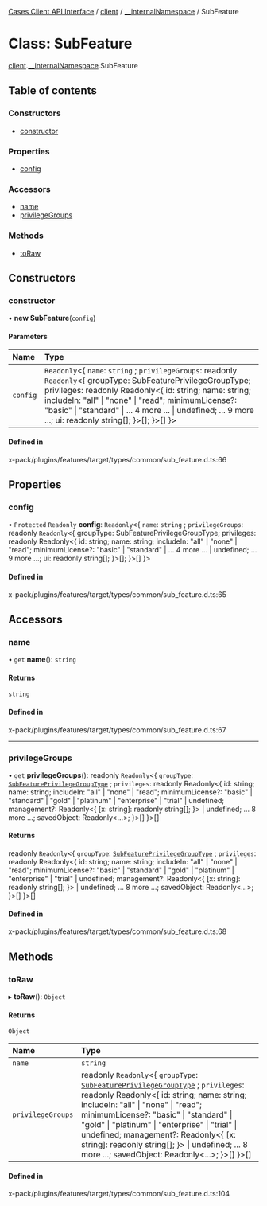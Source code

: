 [Cases Client API Interface](../README.md) / [client](../modules/client.md) / [\_\_internalNamespace](../modules/client.__internalNamespace.md) / SubFeature

# Class: SubFeature

[client](../modules/client.md).[__internalNamespace](../modules/client.__internalNamespace.md).SubFeature

## Table of contents

### Constructors

- [constructor](client.__internalNamespace.SubFeature.md#constructor)

### Properties

- [config](client.__internalNamespace.SubFeature.md#config)

### Accessors

- [name](client.__internalNamespace.SubFeature.md#name)
- [privilegeGroups](client.__internalNamespace.SubFeature.md#privilegegroups)

### Methods

- [toRaw](client.__internalNamespace.SubFeature.md#toraw)

## Constructors

### constructor

• **new SubFeature**(`config`)

#### Parameters

| Name | Type |
| :------ | :------ |
| `config` | `Readonly`<{ `name`: `string` ; `privilegeGroups`: readonly `Readonly`<{ groupType: SubFeaturePrivilegeGroupType; privileges: readonly Readonly<{ id: string; name: string; includeIn: "all" \| "none" \| "read"; minimumLicense?: "basic" \| "standard" \| ... 4 more ... \| undefined; ... 9 more ...; ui: readonly string[]; }\>[]; }\>[]  }\> |

#### Defined in

x-pack/plugins/features/target/types/common/sub_feature.d.ts:66

## Properties

### config

• `Protected` `Readonly` **config**: `Readonly`<{ `name`: `string` ; `privilegeGroups`: readonly `Readonly`<{ groupType: SubFeaturePrivilegeGroupType; privileges: readonly Readonly<{ id: string; name: string; includeIn: "all" \| "none" \| "read"; minimumLicense?: "basic" \| "standard" \| ... 4 more ... \| undefined; ... 9 more ...; ui: readonly string[]; }\>[]; }\>[]  }\>

#### Defined in

x-pack/plugins/features/target/types/common/sub_feature.d.ts:65

## Accessors

### name

• `get` **name**(): `string`

#### Returns

`string`

#### Defined in

x-pack/plugins/features/target/types/common/sub_feature.d.ts:67

___

### privilegeGroups

• `get` **privilegeGroups**(): readonly `Readonly`<{ `groupType`: [`SubFeaturePrivilegeGroupType`](../modules/client.__internalNamespace.md#subfeatureprivilegegrouptype) ; `privileges`: readonly Readonly<{ id: string; name: string; includeIn: "all" \| "none" \| "read"; minimumLicense?: "basic" \| "standard" \| "gold" \| "platinum" \| "enterprise" \| "trial" \| undefined; management?: Readonly<{ [x: string]: readonly string[]; }\> \| undefined; ... 8 more ...; savedObject: Readonly<...\>; }\>[]  }\>[]

#### Returns

readonly `Readonly`<{ `groupType`: [`SubFeaturePrivilegeGroupType`](../modules/client.__internalNamespace.md#subfeatureprivilegegrouptype) ; `privileges`: readonly Readonly<{ id: string; name: string; includeIn: "all" \| "none" \| "read"; minimumLicense?: "basic" \| "standard" \| "gold" \| "platinum" \| "enterprise" \| "trial" \| undefined; management?: Readonly<{ [x: string]: readonly string[]; }\> \| undefined; ... 8 more ...; savedObject: Readonly<...\>; }\>[]  }\>[]

#### Defined in

x-pack/plugins/features/target/types/common/sub_feature.d.ts:68

## Methods

### toRaw

▸ **toRaw**(): `Object`

#### Returns

`Object`

| Name | Type |
| :------ | :------ |
| `name` | `string` |
| `privilegeGroups` | readonly `Readonly`<{ `groupType`: [`SubFeaturePrivilegeGroupType`](../modules/client.__internalNamespace.md#subfeatureprivilegegrouptype) ; `privileges`: readonly Readonly<{ id: string; name: string; includeIn: "all" \| "none" \| "read"; minimumLicense?: "basic" \| "standard" \| "gold" \| "platinum" \| "enterprise" \| "trial" \| undefined; management?: Readonly<{ [x: string]: readonly string[]; }\> \| undefined; ... 8 more ...; savedObject: Readonly<...\>; }\>[]  }\>[] |

#### Defined in

x-pack/plugins/features/target/types/common/sub_feature.d.ts:104
